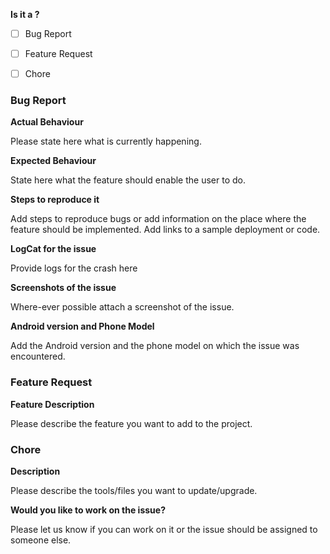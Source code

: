 **Is it a ?**

- [ ] Bug Report

- [ ] Feature Request
    
- [ ] Chore
    
### Bug Report    

**Actual Behaviour**

Please state here what is currently happening.

**Expected Behaviour**

State here what the feature should enable the user to do.

**Steps to reproduce it**

Add steps to reproduce bugs or add information on the place where the feature should be implemented. Add links to a sample deployment or code.

**LogCat for the issue**

Provide logs for the crash here

**Screenshots of the issue**

Where-ever possible attach a screenshot of the issue.

**Android version and Phone Model**

Add the Android version and the phone model on which the issue was encountered.
    
### Feature Request

**Feature Description**

Please describe the feature you want to add to the project.
   
### Chore

**Description**

Please describe the tools/files you want to update/upgrade.  

**Would you like to work on the issue?**

Please let us know if you can work on it or the issue should be assigned to someone else.